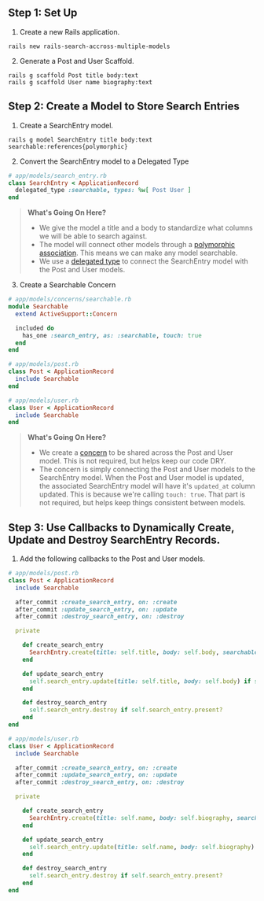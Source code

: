 ## Step 1: Set Up

1. Create a new Rails application.

```
rails new rails-search-accross-multiple-models
```

2. Generate a Post and User Scaffold.

```
rails g scaffold Post title body:text
rails g scaffold User name biography:text
```

## Step 2: Create a Model to Store Search Entries

1. Create a SearchEntry model.

```
rails g model SearchEntry title body:text searchable:references{polymorphic}
```

2. Convert the SearchEntry model to a Delegated Type

``` ruby
# app/models/search_entry.rb
class SearchEntry < ApplicationRecord
  delegated_type :searchable, types: %w[ Post User ]
end
```

> **What's Going On Here?**
>
> - We give the model a title and a body to standardize what columns we will be able to search against.
> - The model will connect other models through a [polymorphic association](https://guides.rubyonrails.org/association_basics.html#polymorphic-associations). This means we can make any model searchable.
> - We use a [delegated type](https://api.rubyonrails.org/classes/ActiveRecord/DelegatedType.html) to connect the SearchEntry model with the Post and User models. 

3. Create a Searchable Concern

``` ruby
# app/models/concerns/searchable.rb
module Searchable
  extend ActiveSupport::Concern

  included do
    has_one :search_entry, as: :searchable, touch: true
  end    
end 
```

```ruby
# app/models/post.rb
class Post < ApplicationRecord
  include Searchable
end
```

```ruby
# app/models/user.rb
class User < ApplicationRecord
  include Searchable
end
```

> **What's Going On Here?**
>
> - We create a [concern](https://api.rubyonrails.org/classes/ActiveSupport/Concern.html) to be shared across the Post and User model. This is not required, but helps keep our code DRY.
> - The concern is simply connecting the Post and User models to the SearchEntry model. When the Post and User model is updated, the associated SearchEntry model will have it's `updated_at` column updated. This is because we're calling `touch: true`. That part is not required, but helps keep things consistent between models. 

## Step 3: Use Callbacks to Dynamically Create, Update and Destroy SearchEntry Records.

1. Add the following callbacks to the Post and User models.

```ruby
# app/models/post.rb
class Post < ApplicationRecord
  include Searchable

  after_commit :create_search_entry, on: :create
  after_commit :update_search_entry, on: :update
  after_commit :destroy_search_entry, on: :destroy

  private

    def create_search_entry
      SearchEntry.create(title: self.title, body: self.body, searchable: self)
    end

    def update_search_entry
      self.search_entry.update(title: self.title, body: self.body) if self.search_entry.present?
    end

    def destroy_search_entry
      self.search_entry.destroy if self.search_entry.present?
    end
end
```

```ruby
# app/models/user.rb
class User < ApplicationRecord
  include Searchable

  after_commit :create_search_entry, on: :create
  after_commit :update_search_entry, on: :update
  after_commit :destroy_search_entry, on: :destroy

  private

    def create_search_entry
      SearchEntry.create(title: self.name, body: self.biography, searchable: self)
    end

    def update_search_entry
      self.search_entry.update(title: self.name, body: self.biography) if self.search_entry.present?
    end

    def destroy_search_entry
      self.search_entry.destroy if self.search_entry.present?
    end    
end
```
